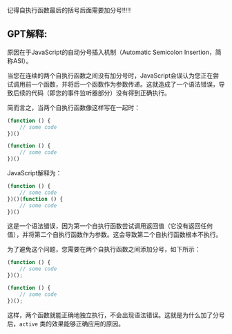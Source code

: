 记得自执行函数最后的括号后面需要加分号!!!!!


## GPT解释:

原因在于JavaScript的自动分号插入机制（Automatic Semicolon Insertion，简称ASI）。

当您在连续的两个自执行函数之间没有加分号时，JavaScript会误认为您正在尝试调用前一个函数，并将后一个函数作为参数传递。这就造成了一个语法错误，导致后续的代码（即您的事件监听器部分）没有得到正确执行。

简而言之，当两个自执行函数像这样写在一起时：

```javascript
(function () {
    // some code
})()

(function () {
    // some code
})()
```

JavaScript解释为：

```javascript
(function () {
    // some code
})()(function () {
    // some code
})()
```

这是一个语法错误，因为第一个自执行函数尝试调用返回值（它没有返回任何值），并将第二个自执行函数作为参数。这会导致第二个自执行函数根本不执行。

为了避免这个问题，您需要在两个自执行函数之间添加分号，如下所示：

```javascript
(function () {
    // some code
})();

(function () {
    // some code
})();
```

这样，两个函数就能正确地独立执行，不会出现语法错误。这就是为什么加了分号后，`active` 类的效果能够正确应用的原因。



